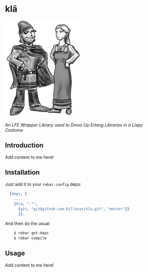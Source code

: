 # klä

<a href="http://callego.deviantart.com/art/Viking-Clothes-334955145"><img src="resources/images/vikings-small.png" /></a>

*An LFE Wrapper Library used to Dress Up Erlang Libraries in a Lispy Costume*

## Introduction

Add content to me here!


## Installation

Just add it to your ``rebar.config`` deps:

```erlang
  {deps, [
    ...
    {kla, ".*",
      {git, "git@github.com:billosys/kla.git", "master"}}
      ]}.
```

And then do the usual:

```bash
    $ rebar get-deps
    $ rebar compile
```


## Usage

Add content to me here!

